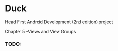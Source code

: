 # Duck
Head First Android Development (2nd edition) project

Chapter 5 -Views and View Groups

### TODO:
